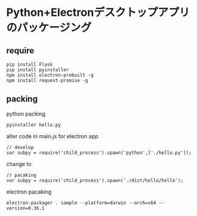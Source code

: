 # Python+Electronデスクトップアプリのパッケージング

## require
```
pip install Flask
pip install pyinstaller
npm install electron-prebuilt -g
npm install request-promise -g
```


## packing
python packing

```terminal:shell
pyinstaller hello.py
```
alter code in main.js for electron app

```Node:main.j
// develop
var subpy = require('child_process').spawn('python',['./hello.py']);
```

change to 

```Node:main.j
// pacaking
var subpy = require('child_process').spawn('./dist/hello/hello');
```

electron pacaking

```terminal:shell
electron-packager . sample --platform=darwin --arch=x64 --version=0.36.1
```